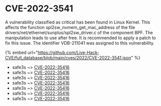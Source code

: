 # CVE-2022-3541

A vulnerability classified as critical has been found in Linux Kernel. This affects the function spl2sw_nvmem_get_mac_address of the file drivers/net/ethernet/sunplus/spl2sw_driver.c of the component BPF. The manipulation leads to use after free. It is recommended to apply a patch to fix this issue. The identifier VDB-211041 was assigned to this vulnerability.

{% embed url="https://github.com/Live-Hack-CVE/full_database/blob/main/cves/2022/CVE-2022-3541.json" %}


* safe3s ~> [CVE-2022-35416](https://www.alice-snow.ru/2022/database/cve-2022-3541/cve-2022-35416-safe3s)
* safe3s ~> [CVE-2022-35416](https://www.alice-snow.ru/2022/database/cve-2022-3541/cve-2022-35416-safe3s)
* safe3s ~> [CVE-2022-35416](https://www.alice-snow.ru/2022/database/cve-2022-3541/cve-2022-35416-safe3s)
* safe3s ~> [CVE-2022-35416](https://www.alice-snow.ru/2022/database/cve-2022-3541/cve-2022-35416-safe3s)
* safe3s ~> [CVE-2022-35416](https://www.alice-snow.ru/2022/database/cve-2022-3541/cve-2022-35416-safe3s)
* safe3s ~> [CVE-2022-35416](https://www.alice-snow.ru/2022/database/cve-2022-3541/cve-2022-35416-safe3s)
* safe3s ~> [CVE-2022-35416](https://www.alice-snow.ru/2022/database/cve-2022-3541/cve-2022-35416-safe3s)